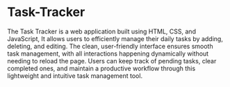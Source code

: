# Task-Tracker
The Task Tracker is a web application built using HTML, CSS, and JavaScript, It allows users to efficiently manage their daily tasks by adding, deleting, and editing. The clean, user-friendly interface ensures smooth task management, with all interactions happening dynamically without needing to reload the page. Users can keep track of pending tasks, clear completed ones, and maintain a productive workflow through this lightweight and intuitive task management tool.
